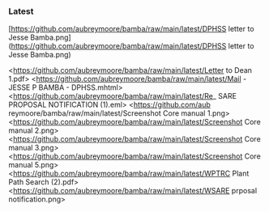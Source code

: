 ### Latest

[https://github.com/aubreymoore/bamba/raw/main/latest/DPHSS letter to Jesse Bamba.png]
(https://github.com/aubreymoore/bamba/raw/main/latest/DPHSS letter to Jesse Bamba.png)

<https://github.com/aubreymoore/bamba/raw/main/latest/Letter to Dean 1.pdf>
<https://github.com/aubreymoore/bamba/raw/main/latest/Mail - JESSE P BAMBA - DPHSS.mhtml>
<https://github.com/aubreymoore/bamba/raw/main/latest/Re_ SARE PROPOSAL NOTIFICATION (1).eml>
<https://github.com/aub reymoore/bamba/raw/main/latest/Screenshot Core manual 1.png>
<https://github.com/aubreymoore/bamba/raw/main/latest/Screenshot Core manual 2.png>
<https://github.com/aubreymoore/bamba/raw/main/latest/Screenshot Core manual 3.png>
<https://github.com/aubreymoore/bamba/raw/main/latest/Screenshot Core manual 5.png>
<https://github.com/aubreymoore/bamba/raw/main/latest/WPTRC Plant Path Search (2).pdf>
<https://github.com/aubreymoore/bamba/raw/main/latest/WSARE prposal notification.png>
